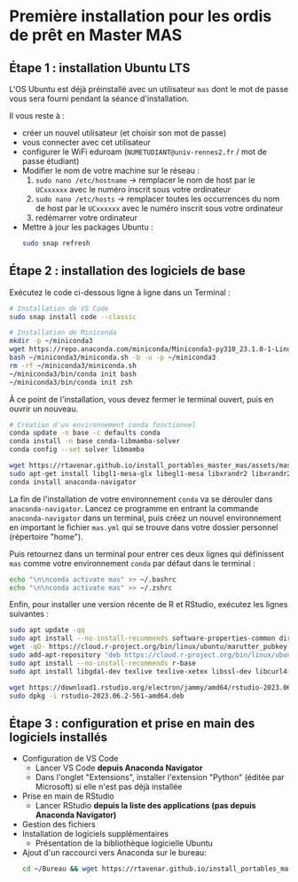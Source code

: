 # Première installation pour les ordis de prêt en Master MAS

## Étape 1 : installation Ubuntu LTS

L'OS Ubuntu est déjà préinstallé avec un utilisateur `mas` dont le mot de passe vous sera fourni pendant la séance d'installation.

Il vous reste à :
* créer un nouvel utilisateur (et choisir son mot de passe)
* vous connecter avec cet utilisateur
* configurer le WiFi eduroam (`NUMETUDIANT@univ-rennes2.fr` / mot de passe étudiant)
* Modifier le nom de votre machine sur le réseau :
    1. `sudo nano /etc/hostname` -> remplacer le nom de host par le `UCxxxxxx` avec le numéro inscrit sous votre ordinateur
    2. `sudo nano /etc/hosts` -> remplacer toutes les occurrences du nom de host par le `UCxxxxxx` avec le numéro inscrit sous votre ordinateur
    3. redémarrer votre ordinateur
* Mettre à jour les packages Ubuntu :
    ```bash
    sudo snap refresh
    ```

## Étape 2 : installation des logiciels de base

Exécutez le code ci-dessous ligne à ligne dans un Terminal :

```bash
# Installation de VS Code
sudo snap install code --classic

# Installation de Miniconda
mkdir -p ~/miniconda3
wget https://repo.anaconda.com/miniconda/Miniconda3-py310_23.1.0-1-Linux-x86_64.sh -O ~/miniconda3/miniconda.sh
bash ~/miniconda3/miniconda.sh -b -u -p ~/miniconda3
rm -rf ~/miniconda3/miniconda.sh
~/miniconda3/bin/conda init bash
~/miniconda3/bin/conda init zsh
```

À ce point de l'installation, vous devez fermer le terminal ouvert, puis en ouvrir un nouveau.

```bash
# Création d'un environnement conda fonctionnel
conda update -n base -c defaults conda
conda install -n base conda-libmamba-solver
conda config --set solver libmamba

wget https://rtavenar.github.io/install_portables_master_mas/assets/mas.yml
sudo apt-get install libgl1-mesa-glx libegl1-mesa libxrandr2 libxrandr2 libxss1 libxcursor1 libxcomposite1 libasound2 libxi6 libxtst6
conda install anaconda-navigator
```

La fin de l'installation de votre environnement `conda` va se dérouler dans `anaconda-navigator`. Lancez ce programme en entrant la commande `anaconda-navigator` dans un terminal, puis créez un nouvel environnement en important le fichier `mas.yml` qui se trouve dans votre dossier personnel (répertoire "home").

Puis retournez dans un terminal pour entrer ces deux lignes qui définissent `mas` comme votre environnement `conda` par défaut dans le terminal :

```bash
echo "\n\nconda activate mas" >> ~/.bashrc
echo "\n\nconda activate mas" >> ~/.zshrc
```

Enfin, pour installer une version récente de R et RStudio, exécutez les lignes suivantes :

```bash
sudo apt update -qq
sudo apt install --no-install-recommends software-properties-common dirmngr
wget -qO- https://cloud.r-project.org/bin/linux/ubuntu/marutter_pubkey.asc | sudo tee -a /etc/apt/trusted.gpg.d/cran_ubuntu_key.asc
sudo add-apt-repository "deb https://cloud.r-project.org/bin/linux/ubuntu $(lsb_release -cs)-cran40/"
sudo apt install --no-install-recommends r-base
sudo apt install libgdal-dev texlive texlive-xetex libssl-dev libcurl4-openssl-dev unixodbc-dev libxml2-dev libfontconfig1-dev libharfbuzz-dev libfribidi-dev libfreetype6-dev libpng-dev libtiff5-dev libjpeg-dev r-cran-nloptr build-essential gfortran

wget https://download1.rstudio.org/electron/jammy/amd64/rstudio-2023.06.2-561-amd64.deb
sudo dpkg -i rstudio-2023.06.2-561-amd64.deb
```

## Étape 3 : configuration et prise en main des logiciels installés

* Configuration de VS Code
    * Lancer VS Code **depuis Anaconda Navigator**
    * Dans l'onglet "Extensions", installer l'extension "Python" (éditée par Microsoft) si elle n'est pas déjà installée
* Prise en main de RStudio
    * Lancer RStudio **depuis la liste des applications (pas depuis Anaconda Navigator)**
* Gestion des fichiers
* Installation de logiciels supplémentaires
    * Présentation de la bibliothèque logicielle Ubuntu
* Ajout d'un raccourci vers Anaconda sur le bureau:
    ```bash
    cd ~/Bureau && wget https://rtavenar.github.io/install_portables_master_mas/assets/anaconda.desktop && chmod u+x anaconda.desktop && sed -i 's/USERNAME/${USERNAME}/g' anaconda.desktop
    ```